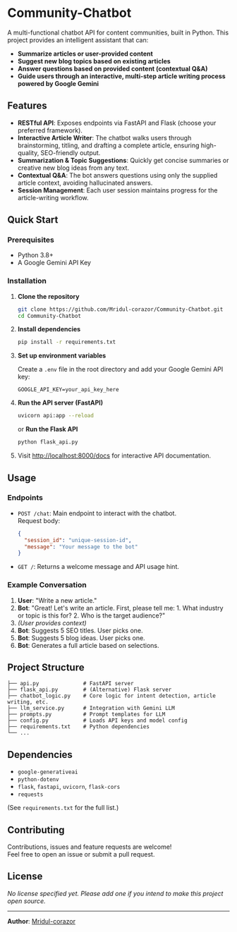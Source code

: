 # Community-Chatbot

A multi-functional chatbot API for content communities, built in Python. This project provides an intelligent assistant that can:

- **Summarize articles or user-provided content**
- **Suggest new blog topics based on existing articles**
- **Answer questions based on provided content (contextual Q&A)**
- **Guide users through an interactive, multi-step article writing process powered by Google Gemini**

## Features

- **RESTful API**: Exposes endpoints via FastAPI and Flask (choose your preferred framework).
- **Interactive Article Writer**: The chatbot walks users through brainstorming, titling, and drafting a complete article, ensuring high-quality, SEO-friendly output.
- **Summarization & Topic Suggestions**: Quickly get concise summaries or creative new blog ideas from any text.
- **Contextual Q&A**: The bot answers questions using only the supplied article context, avoiding hallucinated answers.
- **Session Management**: Each user session maintains progress for the article-writing workflow.

## Quick Start

### Prerequisites

- Python 3.8+
- A Google Gemini API Key

### Installation

1. **Clone the repository**
   ```bash
   git clone https://github.com/Mridul-corazor/Community-Chatbot.git
   cd Community-Chatbot
   ```

2. **Install dependencies**
   ```bash
   pip install -r requirements.txt
   ```

3. **Set up environment variables**

   Create a `.env` file in the root directory and add your Google Gemini API key:
   ```
   GOOGLE_API_KEY=your_api_key_here
   ```

4. **Run the API server (FastAPI)**
   ```bash
   uvicorn api:app --reload
   ```
   or **Run the Flask API**
   ```bash
   python flask_api.py
   ```

5. Visit [http://localhost:8000/docs](http://localhost:8000/docs) for interactive API documentation.

## Usage

### Endpoints

- `POST /chat`: Main endpoint to interact with the chatbot.  
  Request body:
  ```json
  {
    "session_id": "unique-session-id",
    "message": "Your message to the bot"
  }
  ```
- `GET /`: Returns a welcome message and API usage hint.

### Example Conversation

1. **User**: "Write a new article."
2. **Bot**: "Great! Let's write an article. First, please tell me: 1. What industry or topic is this for? 2. Who is the target audience?"
3. *(User provides context)*
4. **Bot**: Suggests 5 SEO titles. User picks one.
5. **Bot**: Suggests 5 blog ideas. User picks one.
6. **Bot**: Generates a full article based on selections.

## Project Structure

```
├── api.py              # FastAPI server
├── flask_api.py        # (Alternative) Flask server
├── chatbot_logic.py    # Core logic for intent detection, article writing, etc.
├── llm_service.py      # Integration with Gemini LLM
├── prompts.py          # Prompt templates for LLM
├── config.py           # Loads API keys and model config
├── requirements.txt    # Python dependencies
└── ...
```

## Dependencies

- `google-generativeai`
- `python-dotenv`
- `flask`, `fastapi`, `uvicorn`, `flask-cors`
- `requests`

(See `requirements.txt` for the full list.)

## Contributing

Contributions, issues and feature requests are welcome!  
Feel free to open an issue or submit a pull request.

## License

*No license specified yet. Please add one if you intend to make this project open source.*

---

**Author**: [Mridul-corazor](https://github.com/Mridul-corazor)
